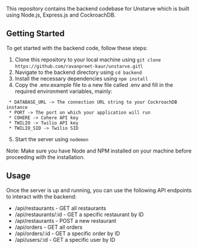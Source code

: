 
This repository contains the backend codebase for Unstarve which is built using Node.js, Express.js and CockroachDB.

## Getting Started

To get started with the backend code, follow these steps:

1. Clone this repository to your local machine using ``` git clone https://github.com/ravanpreet-kaur/unstarve.git ```\
2. Navigate to the backend directory using ```cd backend ```
3. Install the necessary dependencies using ```npm install```
4. Copy the .env.example file to a new file called .env and fill in the required environment variables, mainly:
```
 * DATABASE_URL -> The connection URL string to your CockroachDB instance 
 * PORT -> The port on which your application will run
 * COHERE -> Cohere API key
 * TWILIO -> Twilio API key
 * TWILIO_SID -> Twilio SID
```
5. Start the server using ```nodemon```


Note: Make sure you have Node and NPM installed on your machine before proceeding with the installation.

## Usage
Once the server is up and running, you can use the following API endpoints to interact with the backend:

* /api/restaurants - GET all restaurants
* /api/restaurants/:id - GET a specific restaurant by ID
* /api/restaurants - POST a new restaurant
* /api/orders - GET all orders
* /api/orders/:id - GET a specific order by ID
* /api/users/:id - GET a specific user by ID




